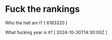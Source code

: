 # Fuck the rankings

Who the hell am I?
{ 6183320 }

What fucking year is it?
[ 2024-10-30T14:30:00Z ]
